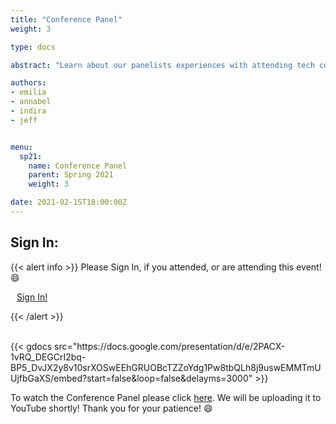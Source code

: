 ```yaml
---
title: "Conference Panel"
weight: 3

type: docs

abstract: "Learn about our panelists experiences with attending tech conferences, and find out about the advice they have to offer."

authors:
- emilia
- annabel
- indira
- jeff


menu:
  sp21:
    name: Conference Panel
    parent: Spring 2021
    weight: 3

date: 2021-02-15T18:00:00Z
---
```

## Sign In:

{{< alert info >}}
Please Sign In, if you attended, or are attending this event! :smile:

<a class="btn btn-light btn-lg" href="https://ucfacmw.org/sign-in" role="button">
<i class="fas fa-file-alt" style="padding-right: 10px;"></i>  Sign In!</a>

{{< /alert >}}

<br>
{{< gdocs src="https://docs.google.com/presentation/d/e/2PACX-1vRQ_DEGCrI2bq-BP5_DvJX2y8v10srXOSwEEhGRUOBcTZZoYdg1Pw8tbQLh8j9uswEMMTmUUjfbGaXS/embed?start=false&loop=false&delayms=3000" >}}

To watch the Conference Panel please click [here](https://ucf.zoom.us/rec/share/R7vk24eFg0YKaPSK7qH48kXJblkRK_NsH8fz5ZDQiw2xAO9RuTCiSCy33EAGh4mv.nmLooBo6CBAJaxuy). We will be uploading it to YouTube shortly! Thank you for your patience! :smile: